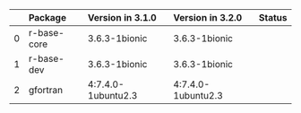 <!-- markdown-link-check-disable -->

|    | Package     | Version in 3.1.0   | Version in 3.2.0   | Status   |
|---:|:------------|:-------------------|:-------------------|:---------|
|  0 | r-base-core | 3.6.3-1bionic      | 3.6.3-1bionic      |          |
|  1 | r-base-dev  | 3.6.3-1bionic      | 3.6.3-1bionic      |          |
|  2 | gfortran    | 4:7.4.0-1ubuntu2.3 | 4:7.4.0-1ubuntu2.3 |          |